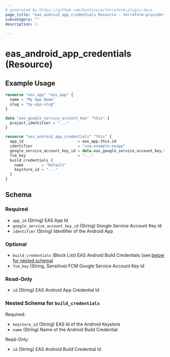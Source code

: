 ```yaml
---
# generated by https://github.com/hashicorp/terraform-plugin-docs
page_title: "eas_android_app_credentials Resource - terraform-provider-eas"
subcategory: ""
description: |-
  
---
```


# eas_android_app_credentials (Resource)



## Example Usage

```terraform
resource "eas_app" "eas_app" {
  name = "My App Name"
  slug = "my-app-slug"
}

data "eas_google_service_account_key" "this" {
  project_identifier = "..."
}

resource "eas_android_app_credentials" "this" {
  app_id                        = eas_app.this.id
  identifier                    = "com.example.myapp"
  google_service_account_key_id = data.eas_google_service_account_key.this.id
  fcm_key                       = "..."
  build_credentials {
    name        = "Default"
    keystore_id = "..."
  }
}
```

<!-- schema generated by tfplugindocs -->
## Schema

### Required

- `app_id` (String) EAS App Id
- `google_service_account_key_id` (String) Google Service Account Key Id
- `identifier` (String) Identifier of the Android App

### Optional

- `build_credentials` (Block List) EAS Android Build Credentials (see [below for nested schema](#nestedblock--build_credentials))
- `fcm_key` (String, Sensitive) FCM Google Service Account Key Id

### Read-Only

- `id` (String) EAS Android App Credential Id

<a id="nestedblock--build_credentials"></a>
### Nested Schema for `build_credentials`

Required:

- `keystore_id` (String) EAS Id of the Android Keystore
- `name` (String) Name of the Android Build Credential

Read-Only:

- `id` (String) EAS Android Build Credential Id
